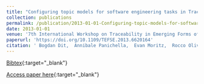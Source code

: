```yaml
---
title: "Configuring topic models for software engineering tasks in TraceLab"
collection: publications
permalink: /publication/2013-01-01-Configuring-topic-models-for-software-engineering-tasks-in-TraceLab
date: 2013-01-01
venue: '7th International Workshop on Traceability in Emerging Forms of Software Engineering, TEFSE 2013, 19 May, 2013, San Francisco, CA, USA'
paperurl: 'https://doi.org/10.1109/TEFSE.2013.6620164'
citation: ' Bogdan Dit,  Annibale Panichella,  Evan Moritz,  Rocco Oliveto,  Massimiliano Di Penta,  Denys Poshyvanyk,  Andrea De Lucia, &quot;Configuring topic models for software engineering tasks in TraceLab.&quot; 7th International Workshop on Traceability in Emerging Forms of Software Engineering, TEFSE 2013, 19 May, 2013, San Francisco, CA, USA, 2013.'
---
```

[Bibtex](https://dblp.org/rec/bib/conf/icse/DitPMOPPL13){:target="_blank"}

[Access paper here](https://doi.org/10.1109/TEFSE.2013.6620164){:target="_blank"}
